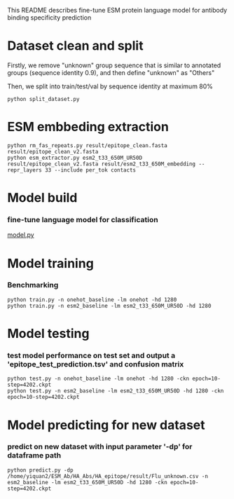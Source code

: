 This README describes fine-tune ESM protein language model for antibody binding specificity prediction

# Dataset clean and split
Firstly, we remove "unknown" group sequence that is similar to annotated groups (sequence identity 0.9), and then define "unknown" as "Others"

Then, we split into train/test/val by sequence identity at maximum 80%
```
python split_dataset.py
```
# ESM embbeding extraction
```
python rm_fas_repeats.py result/epitope_clean.fasta result/epitope_clean_v2.fasta
python esm_extractor.py esm2_t33_650M_UR50D result/epitope_clean_v2.fasta result/esm2_t33_650M_embedding --repr_layers 33 --include per_tok contacts
```
# Model build
### fine-tune language model for classification

[model.py](./epitope_classifier/model.py)


# Model training
### Benchmarking
```
python train.py -n onehot_baseline -lm onehot -hd 1280
python train.py -n esm2_baseline -lm esm2_t33_650M_UR50D -hd 1280
```

# Model testing
### test model performance on test set and output a 'epitope_test_prediction.tsv' and confusion matrix

```
python test.py -n onehot_baseline -lm onehot -hd 1280 -ckn epoch=10-step=4202.ckpt
python test.py -n esm2_baseline -lm esm2_t33_650M_UR50D -hd 1280 -ckn epoch=10-step=4202.ckpt
```
# Model predicting for new dataset
### predict on new dataset with input parameter '-dp' for dataframe path
```
python predict.py -dp /home/yiquan2/ESM_Ab/HA_Abs/HA_epitope/result/Flu_unknown.csv -n esm2_baseline -lm esm2_t33_650M_UR50D -hd 1280 -ckn epoch=10-step=4202.ckpt
```